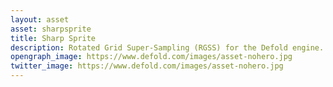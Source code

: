 ```yaml
---
layout: asset
asset: sharpsprite
title: Sharp Sprite
description: Rotated Grid Super-Sampling (RGSS) for the Defold engine.
opengraph_image: https://www.defold.com/images/asset-nohero.jpg
twitter_image: https://www.defold.com/images/asset-nohero.jpg
---
```

